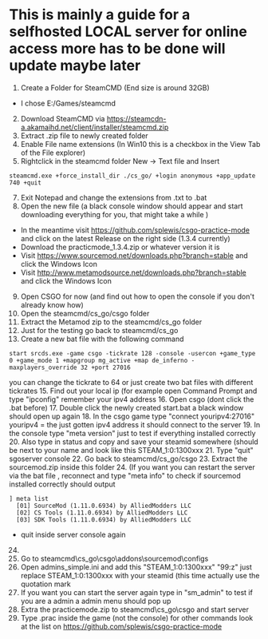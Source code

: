 # This is mainly a guide for a selfhosted LOCAL server for online access more has to be done will update maybe later

1. Create a Folder for SteamCMD (End size is around 32GB)
  - I chose E:/Games/steamcmd
2. Download SteamCMD via https://steamcdn-a.akamaihd.net/client/installer/steamcmd.zip
3. Extract .zip file to newly created folder
4. Enable File name extensions (In Win10 this is a checkbox in the View Tab of the File explorer)
5. Rightclick in the steamcmd folder  New -> Text file and Insert
``` 
steamcmd.exe +force_install_dir ./cs_go/ +login anonymous +app_update 740 +quit
```
7. Exit Notepad and change the extensions from .txt to .bat
8. Open the new file (a black console window should appear and start downloading everything for you, that might take a while )
 - In the meantime visit https://github.com/splewis/csgo-practice-mode and click on the latest Release on the right side (1.3.4 currently)
  - Download the practicmode_1.3.4.zip or whatever version it is
  - Visit https://www.sourcemod.net/downloads.php?branch=stable and click the Windows Icon 
  - Visit http://www.metamodsource.net/downloads.php?branch=stable and click the Windows Icon
9. Open CSGO for now (and find out how to open the console if you don't already know how)
10. Open the steamcmd/cs_go/csgo folder 
11. Extract the Metamod zip to the steamcmd/cs_go folder
12. Just for the testing go back to steamcmd/cs_go 
13. Create a new bat file with the following command 
```
start srcds.exe -game csgo -tickrate 128 -console -usercon +game_type 0 +game_mode 1 +mapgroup mg_active +map de_inferno -maxplayers_override 32 +port 27016
```
you can change the tickrate to 64 or just create two bat files with different tickrates
15. Find out your local ip (for example open Command Prompt and type "ipconfig" remember your ipv4 address
16. Open csgo (dont click the .bat before)
17. Double click the newly created start.bat a black window should open up again
18. In the csgo game type "connect youripv4:27016" youripv4 = the just gotten ipv4 address it should connect to the server
19. In the console type "meta version" just to test if everything installed correctly
20. Also type in status and copy and save your steamid somewhere (should be next to your name and look like this STEAM_1:0:1300xxx 
21. Type "quit" sgoserver console
22. Go back to steamcmd/cs_go/csgo
23. Extract the sourcemod.zip inside this folder 
24. (If you want you can restart the server via the bat file , reconnect and type "meta info" to check if sourcemod installed correctly should output
```
] meta list
  [01] SourceMod (1.11.0.6934) by AlliedModders LLC
  [02] CS Tools (1.11.0.6934) by AlliedModders LLC
  [03] SDK Tools (1.11.0.6934) by AlliedModders LLC
```
  - quit inside server console again
24.
25. Go to steamcmd\cs_go\csgo\addons\sourcemod\configs 
26. Open admins_simple.ini and add this "STEAM_1:0:1300xxx" "99:z"	just replace STEAM_1:0:1300xxx with your steamid (this time actually use the quotation mark
27. If you want you can start the server again type in "sm_admin" to test if you are a admin a admin menu should pop up
28. Extra the practicemode.zip to steamcmd\cs_go\csgo and start server
29. Type .prac inside the game (not the console) for other commands look at the list on https://github.com/splewis/csgo-practice-mode



















